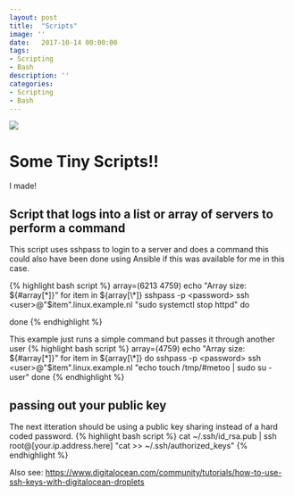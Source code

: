 ```yaml
---
layout: post
title:  "Scripts"
image: ''
date:   2017-10-14 00:00:00
tags:
- Scripting
- Bash
description: ''
categories:
- Scripting
- Bash
---
```

<img src="https://udemy-images.udemy.com/course/750x422/461612_d98e.jpg">

# Some Tiny Scripts!!
I made!

## Script that logs into a list or array of servers to perform a command
This script uses sshpass to login to a server and does a command this could also have been done using Ansible if this was available for me in this case.

{% highlight bash script %}
array=(6213 4759)
echo "Array size: ${#array[\*]}"
for item in ${array[\*]}
        sshpass -p <password> ssh <user>@"$item".linux.example.nl "sudo systemctl stop httpd"
do

done
{% endhighlight %}

This example just runs a simple command but passes it through another user
{% highlight bash script %}
array=(4759)
echo "Array size: ${#array[\*]}"
for item in ${array[\*]}
do
        sshpass -p <password> ssh <user>@"$item".linux.example.nl "echo touch /tmp/#metoo | sudo su - user"
done
{% endhighlight %}

## passing out your public key
The next itteration should be using a public key sharing instead of a hard coded password.
{% highlight bash script %}
cat ~/.ssh/id_rsa.pub | ssh root@[your.ip.address.here] "cat >> ~/.ssh/authorized_keys"
{% endhighlight %}

Also see:
https://www.digitalocean.com/community/tutorials/how-to-use-ssh-keys-with-digitalocean-droplets
